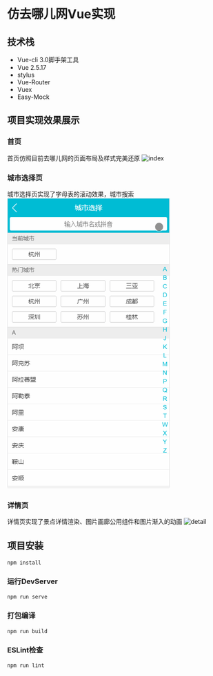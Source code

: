 # 仿去哪儿网Vue实现

## 技术栈
* Vue-cli 3.0脚手架工具
* Vue 2.5.17
* stylus
* Vue-Router
* Vuex
* Easy-Mock

## 项目实现效果展示

### 首页
首页仿照目前去哪儿网的页面布局及样式完美还原
![index](assets/index.gif)

### 城市选择页
城市选择页实现了字母表的滚动效果，城市搜索
![city](assets/city.gif)

### 详情页
详情页实现了景点详情渲染、图片画廊公用组件和图片渐入的动画
![detail](assets/detail.gif)

## 项目安装
```
npm install
```

### 运行DevServer
```
npm run serve
```

### 打包编译
```
npm run build
```

### ESLint检查
```
npm run lint
```
